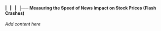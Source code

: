#### |   |   |   ├── Measuring the Speed of News Impact on Stock Prices (Flash Crashes)

*Add content here*